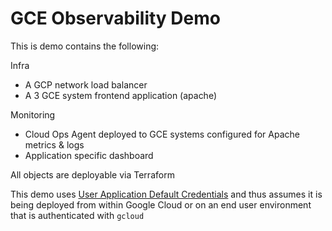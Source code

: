 # GCE Observability Demo

This is demo contains the following:

Infra
* A GCP network load balancer
* A 3 GCE system frontend application (apache)
<!-- * A 'backend' of objects stored in a GCP Storage bucket -->

Monitoring
* Cloud Ops Agent deployed to GCE systems configured for Apache metrics & logs
* Application specific dashboard


All objects are deployable via Terraform

This demo uses [User Application Default Credentials](https://cloud.google.com/sdk/gcloud/reference/auth/application-default) and thus assumes it is being deployed from within Google Cloud or on an end user environment that is authenticated with `gcloud`
